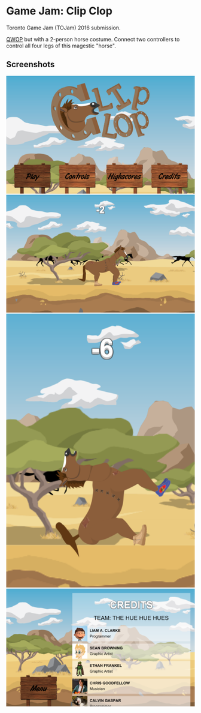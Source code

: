 # Game Jam: Clip Clop

Toronto Game Jam (TOJam) 2016 submission.

[QWOP](https://en.wikipedia.org/wiki/QWOP) but with a 2-person horse costume. Connect two controllers to control all four legs of this magestic "horse".

## Screenshots

![](./Screenshots/title.png)
![](./Screenshots/game1.png)
![](./Screenshots/game2.png)
![](./Screenshots/credits.png)
